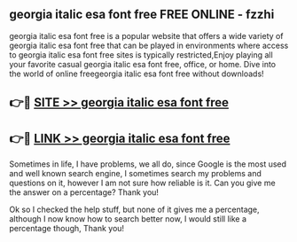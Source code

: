 ## georgia italic esa font free FREE ONLINE - fzzhi

georgia italic esa font free is a popular website that offers a wide variety of georgia italic esa font free that can be played in environments where access to georgia italic esa font free sites is typically restricted,Enjoy playing all your favorite casual georgia italic esa font free, office, or home. Dive into the world of online freegeorgia italic esa font free without downloads!

## 👉🔴 [SITE >> georgia italic esa font free](http://news.freeplayer.one?title=georgia_italic_esa_font_free&ref=FRRE)

## 👉🔴 [LINK >> georgia italic esa font free](http://news.freeplayer.one?title=georgia_italic_esa_font_free&ref=FREE)

Sometimes in life, I have problems, we all do, since Google is the most used and well known search engine, I sometimes search my problems and questions on it, however I am not sure how reliable is it. Can you give me the answer on a percentage? Thank you!

Ok so I checked the help stuff, but none of it gives me a percentage, although I now know how to search better now, I would still like a percentage though, Thank you!